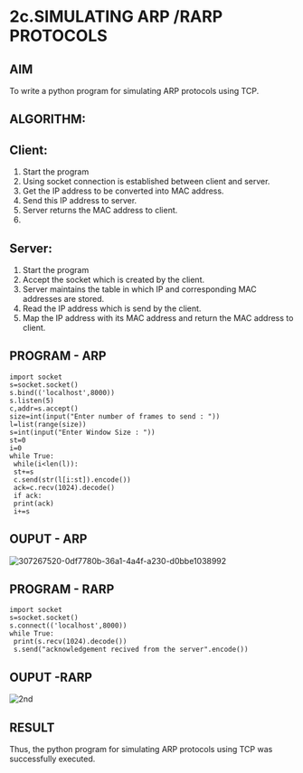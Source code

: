 # 2c.SIMULATING ARP /RARP PROTOCOLS
## AIM
To write a python program for simulating ARP protocols using TCP.
## ALGORITHM:
## Client:
1. Start the program
2. Using socket connection is established between client and server.
3. Get the IP address to be converted into MAC address.
4. Send this IP address to server.
5. Server returns the MAC address to client.
6. 
## Server:
1. Start the program
2. Accept the socket which is created by the client.
3. Server maintains the table in which IP and corresponding MAC addresses are
stored.
4. Read the IP address which is send by the client.
5. Map the IP address with its MAC address and return the MAC address to client.
   
## PROGRAM - ARP
```
import socket
s=socket.socket()
s.bind(('localhost',8000))
s.listen(5)
c,addr=s.accept()
size=int(input("Enter number of frames to send : "))
l=list(range(size))
s=int(input("Enter Window Size : "))
st=0
i=0
while True:
 while(i<len(l)):
 st+=s
 c.send(str(l[i:st]).encode())
 ack=c.recv(1024).decode()
 if ack:
 print(ack)
 i+=s
```
## OUPUT - ARP
![307267520-0df7780b-36a1-4a4f-a230-d0bbe1038992](https://github.com/suchitranath/2c.ARP_RARP_PROTOCOLS/assets/145742631/24ad466d-bcf5-49bf-b1ff-2d97f1ea07fe)

## PROGRAM - RARP
```
import socket
s=socket.socket()
s.connect(('localhost',8000))
while True: 
 print(s.recv(1024).decode())
 s.send("acknowledgement recived from the server".encode())
```
## OUPUT -RARP
![2nd](https://github.com/suchitranath/2c.ARP_RARP_PROTOCOLS/assets/145742631/587d3ceb-759e-4c24-a2e8-ab772ae1f204)

## RESULT
Thus, the python program for simulating ARP protocols using TCP was successfully 
executed.
